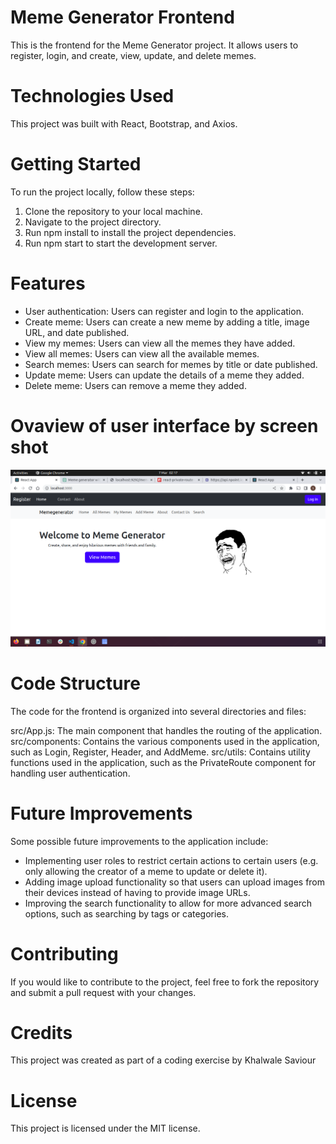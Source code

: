 # Meme Generator Frontend
This is the frontend for the Meme Generator project. It allows users to register, login, and create, view, update, and delete memes.

# Technologies Used
This project was built with React, Bootstrap, and Axios.

# Getting Started
To run the project locally, follow these steps:

1. Clone the repository to your local machine.
2. Navigate to the project directory.
3. Run npm install to install the project dependencies.
4. Run npm start to start the development server.

# Features
- User authentication: Users can register and login to the application.
- Create meme: Users can create a new meme by adding a title, image URL, and date published.
- View my memes: Users can view all the memes they have added.
- View all memes: Users can view all the available memes.
- Search memes: Users can search for memes by title or date published.
- Update meme: Users can update the details of a meme they added.
- Delete meme: Users can remove a meme they added.

# Ovaview of user interface by screen shot
<img src ="a.png">

# Code Structure
The code for the frontend is organized into several directories and files:

src/App.js: The main component that handles the routing of the application.
src/components: Contains the various components used in the application, such as Login, Register, Header, and AddMeme.
src/utils: Contains utility functions used in the application, such as the PrivateRoute component for handling user authentication.

# Future Improvements
Some possible future improvements to the application include:

* Implementing user roles to restrict certain actions to certain users (e.g. only allowing the creator of a meme to update or delete it).
* Adding image upload functionality so that users can upload images from their devices instead of having to provide image URLs.
* Improving the search functionality to allow for more advanced search options, such as searching by tags or categories.

# Contributing
If you would like to contribute to the project, feel free to fork the repository and submit a pull request with your changes.

# Credits
This project was created as part of a coding exercise by Khalwale Saviour

# License
This project is licensed under the MIT license.